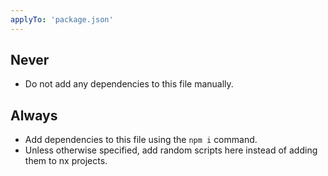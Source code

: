 ```yaml
---
applyTo: 'package.json'
---
```

## Never

- Do not add any dependencies to this file manually.

## Always

- Add dependencies to this file using the `npm i` command.
- Unless otherwise specified, add random scripts here instead of adding them to nx projects.